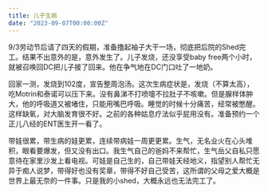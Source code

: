 ```yaml
---
title: 儿子生病
date: "2023-09-07T00:00:00Z"
---
```


9/3劳动节后请了四天的假期，准备撸起袖子大干一场，彻底把后院的Shed完工。结果不出意外的是，意外发生了。儿子发烧，还没享受baby free两个小时，就被召唤回DC把儿子接了回来。他在争气地在DC门口吐了一地奶。

回家一测，发烧到102度，宣告整周泡汤。这次生病症状是，发烧（不算太高），吃Motrin和泰诺可以压下来。没有鼻涕不打喷嚏不拉肚子不咳嗽。但是腺样体肿大，他的呼吸道又被堵住，只能用嘴巴呼吸。睡觉的时候十分痛苦，经常被憋醒。这样缺氧，对大脑发育很不好。之前的各种姑息疗法似乎屁用没有。准备预约一个正儿八经的ENT医生开一看了。

带娃很累，带生病的娃更累，连续带病娃一周更更累。生气，无名业火在心头堆积，眼看要爆发，但又没有出口。我生气自己的爸妈不来帮忙，生气岳父自私只愿意待在家里沙发上看电视。可娃是自己生的，自己带娃天经地义，指望别人帮忙无异于痴人说梦，带得好也没有奖章，带得不好自己受苦，这所谓的父母之爱大概是世界上最无奈的一件事。只是我的小shed，大概永远也无法完工了。
